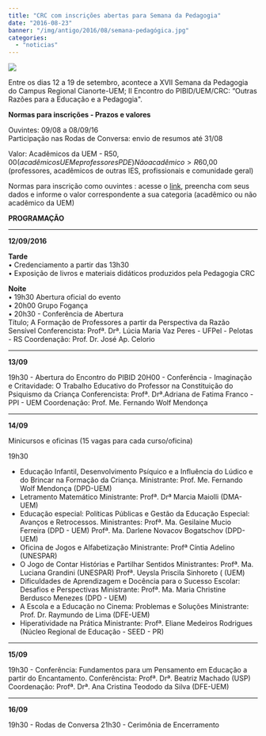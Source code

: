 ```yaml
---
title: "CRC com inscrições abertas para Semana da Pedagogia"
date: "2016-08-23"
banner: "/img/antigo/2016/08/semana-pedagógica.jpg"
categories: 
  - "noticias"
---
```


![](/img/antigo/2016/08/semana-pedagógica.jpg)

Entre os dias 12 a 19 de setembro, acontece a XVII Semana da Pedagogia do Campus Regional Cianorte-UEM; II Encontro do PIBID/UEM/CRC: “Outras Razões para a Educação e a Pedagogia". 

**Normas para inscrições - Prazos e valores**  
  
Ouvintes: 09/08 a 08/09/16   
Participação nas Rodas de Conversa: envio de resumos até 31/08  
  
Valor: Acadêmicos da UEM - R$50,00 (acadêmicos UEM e professores PDE)  
Não acadêmico> R$60,00 (professores, acadêmicos de outras IES, profissionais e comunidade geral)  
  
Normas para inscrição como ouvintes : acesse o [link](http://www.npd.uem.br/gruem/cpf.php?cod_recolhimento=4785), preencha com seus dados e informe o valor correspondente a sua categoria (acadêmico ou não acadêmico da UEM)  
  
**PROGRAMAÇÃO**

----

**12/09/2016**

**Tarde**  
• Credenciamento a partir das 13h30  
• Exposição de livros e materiais didáticos produzidos pela Pedagogia CRC  
  
**Noite**  
• 19h30 Abertura oficial do evento  
• 20h00 Grupo Fogança  
• 20h30 - Conferência de Abertura  
Título; A Formação de Professores a partir da Perspectiva da Razão Sensível Conferencista: Profª. Drª. Lúcia Maria Vaz Peres - UFPel - Pelotas - RS Coordenação: Prof. Dr. José Ap. Celorio

----

**13/09** 

19h30 - Abertura do Encontro do PIBID 20H00 - Conferência - Imaginação e Critavidade: O Trabalho Educativo do Professor na Constituição do Psiquismo da Criança Conferencista: Profª. Drª.Adriana de Fatima Franco - PPI - UEM Coordenação: Prof. Me. Fernando Wolf Mendonça

----

**14/09**

Minicursos e oficinas (15 vagas para cada curso/oficina)

19h30

* Educação Infantil, Desenvolvimento Psíquico e a Influência do Lúdico e do Brincar na Formação da Criança. Ministrante: Prof. Me. Fernando Wolf Mendonça (DPD-UEM)
* Letramento Matemático Ministrante: Profª. Drª Marcia Maiolli (DMA-UEM)
* Educação especial: Políticas Públicas e Gestão da Educação Especial: Avanços e Retrocessos. Ministrantes: Profª. Ma. Gesilaine Mucio Ferreira (DPD - UEM) Profª. Ma. Darlene Novacov Bogatschov (DPD-UEM)
* Oficina de Jogos e Alfabetização Ministrante: Profª Cíntia Adelino (UNESPAR)
* O Jogo de Contar Histórias e Partilhar Sentidos Ministrantes: Profª. Ma. Luciana Grandini (UNESPAR) Profª. Ueysla Priscila Sinhoreto ( (UEM)
* Dificuldades de Aprendizagem e Docência para o Sucesso Escolar: Desafios e Perspectivas Ministrante: Profª. Ma. Maria Christine Berdusco Menezes (DPD - UEM)
* A Escola e a Educação no Cinema: Problemas e Soluções Ministrante: Prof. Dr. Raymundo de Lima (DFE-UEM)
* Hiperatividade na Prática Ministrante: Profª. Eliane Medeiros Rodrigues (Núcleo Regional de Educação - SEED - PR)

----

**15/09** 

19h30 - Conferência: Fundamentos para um Pensamento em Educação a partir do Encantamento. Conferêncista: Profª. Drª. Beatriz Machado (USP) Coordenação: Profª. Drª. Ana Cristina Teododo da Silva (DFE-UEM)

----

**16/09** 

19h30 - Rodas de Conversa 21h30 - Cerimônia de Encerramento
